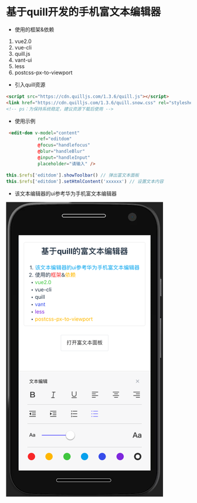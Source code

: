 # 基于quill开发的手机富文本编辑器

+ 使用的框架&依赖
1. vue2.0
2. vue-cli
3. quill.js
4. vant-ui
5. less
6. postcss-px-to-viewport

* 引入quill资源

```html
<script src="https://cdn.quilljs.com/1.3.6/quill.js"></script>
<link href="https://cdn.quilljs.com/1.3.6/quill.snow.css" rel="stylesheet">
<!-- ps：为保持系统稳定，建议资源下载后使用 -->
```

* 使用示例

```html
 <edit-dom v-model="content"
            ref="editdom"
            @focus="handlefocus"
            @blur="handleBlur"
            @input="handleInput"
            placeholder="请输入" />
```
```js
this.$refs['editdom'].showToolbar() // 弹出富文本面板
this.$refs['editdom'].setHtmlContent('xxxxxx') // 设置文本内容
```

* 该文本编辑器的ui参考华为手机富文本编辑器

![image](./富文本编辑器.png)

